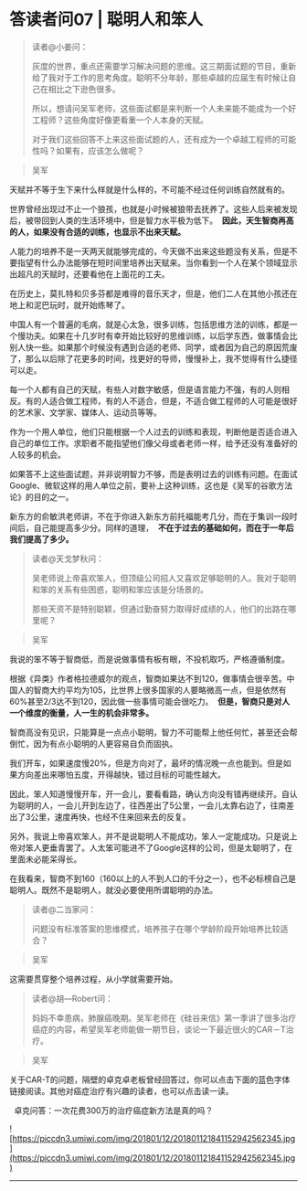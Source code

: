 # 答读者问07 | 聪明人和笨人

> 读者@小姜问：
> 
> 灰度的世界，重点还需要学习解决问题的思维。这三期面试题的节目，重新给了我对于工作的思考角度。聪明不分年龄，那些卓越的应届生有时候让自己在相比之下逊色很多。
> 
> 所以，想请问吴军老师，这些面试都是来判断一个人未来能不能成为一个好工程师？这些角度好像更看重一个人本身的天赋。
> 
> 对于我们这些回答不上来这些面试题的人，还有成为一个卓越工程师的可能性吗？如果有，应该怎么做呢？

> 吴军

天赋并不等于生下来什么样就是什么样的，不可能不经过任何训练自然就有的。

世界曾经出现过不止一个狼孩，也就是小时候被狼带去抚养了。这些人后来被发现后，被带回到人类的生活环境中，但是智力水平极为低下。  **因此，天生智商再高的人，如果没有合适的训练，也显示不出来天赋。**

人能力的培养不是一天两天就能够完成的，今天做不出来这些题没有关系，但是不要指望有什么办法能够在短时间里培养出天赋来。当你看到一个人在某个领域显示出超凡的天赋时，还要看他在上面花的工夫。

在历史上，莫扎特和贝多芬都是难得的音乐天才，但是，他们二人在其他小孩还在地上和泥巴玩时，就开始练琴了。

中国人有一个普遍的毛病，就是心太急，很多训练，包括思维方法的训练，都是一个慢功夫。如果在十几岁时有幸开始比较好的思维训练，以后学东西，做事情会比别人快一些。如果那个时候没有遇到合适的老师、同学，或者因为自己的原因荒废了，那么以后除了花更多的时间，找更好的导师，慢慢补上，我不觉得有什么捷径可以走。

每一个人都有自己的天赋，有些人对数字敏感，但是语言能力不强，有的人则相反。有的人适合做工程师，有的人不适合，但是，不适合做工程师的人可能是很好的艺术家、文学家、媒体人、运动员等等。

作为一个用人单位，他们只能根据一个人过去的训练和表现，判断他是否适合进入自己的单位工作。求职者不能指望他们像父母或者老师一样，给予还没有准备好的人较多的机会。

如果答不上这些面试题，并非说明智力不够，而是表明过去的训练有问题。在面试Google、微软这样的用人单位之前，要补上这种训练，这也是《吴军的谷歌方法论》的目的之一。

新东方的俞敏洪老师讲，不在于你进入新东方前托福能考几分，而在于集训一段时间后，自己能提高多少分。同样的道理，  **不在于过去的基础如何，而在于一年后我们提高了多少。**

> 读者@天戈梦秋问：
> 
> 吴老师说上帝喜欢笨人，但顶级公司招人又喜欢足够聪明的人。我对于聪明和笨的关系有些困惑，聪明和笨应该是分场景的。
> 
> 
> 
> 那些天资不是特别聪颖，但通过勤奋努力取得好成绩的人，他们的出路在哪里呢？

> 吴军

我说的笨不等于智商低，而是说做事情有板有眼，不投机取巧，严格遵循制度。

根据《异类》作者格拉德威尔的观点，智商如果达不到120，做事情会很辛苦。中国人的智商大约平均为105，比世界上很多国家的人要略微高一点，但是依然有60%甚至2/3达不到120，因此做一些事情可能会很吃力。  **但是，智商只是对人一个维度的衡量，人一生的机会非常多。**

智商高没有见识，只能算是一点点小聪明，智力不可能帮上他任何忙，甚至还会帮倒忙，因为有点小聪明的人更容易自负而固执。

我们开车，如果速度慢20%，但是方向对了，最坏的情况晚一点也能到。但是如果方向差出来哪怕五度，开得越快，错过目标的可能性越大。

因此，笨人知道慢慢开车，开一会儿，要看看路，确认方向没有错再继续开。自认为聪明的人，一会儿开到左边了，往西差出了5公里，一会儿太靠右边了，往南差出了3公里，速度再快，也经不住来回来去的反复。

另外，我说上帝喜欢笨人，并不是说聪明人不能成功，笨人一定能成功。只是说上帝对笨人更垂青罢了。人太笨可能进不了Google这样的公司，但是太聪明了，在里面未必能呆得长。

在我看来，智商不到160（160以上的人不到人口的千分之一），也不必标榜自己是聪明人。既然不是聪明人，就没必要使用所谓聪明的办法。

> 读者@二当家问：
> 
> 问题没有标准答案的思维模式，培养孩子在哪个学龄阶段开始培养比较适合？

> 吴军

这需要贯穿整个培养过程，从小学就需要开始。

> 读者@胡—Robert问：
> 
> 妈妈不幸患病，肺腺癌晚期。吴军老师在《硅谷来信》第一季讲了很多治疗癌症的内容，希望吴军老师能做一期节目，谈论一下最近很火的CAR－T治疗。

> 吴军

关于CAR-T的问题，隔壁的卓克卓老板曾经回答过，你可以点击下面的蓝色字体链接阅读。其他对癌症治疗有兴趣的读者，也可以点击读一读。

  卓克问答：一次花费300万的治疗癌症新方法是真的吗？

![https://piccdn3.umiwi.com/img/201801/12/201801121841152942562345.jpg](https://piccdn3.umiwi.com/img/201801/12/201801121841152942562345.jpg)

---
